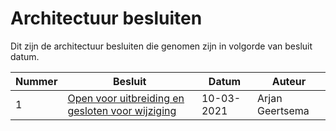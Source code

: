 # Architectuur besluiten

Dit zijn de architectuur besluiten die genomen zijn in volgorde van besluit datum.

| Nummer | Besluit                                                                                              | Datum         | Auteur                |
| ------ | ---------------------------------------------------------------------------------------------------- |-------------- | --------------------- |
| 1      | [Open voor uitbreiding en gesloten voor wijziging](besluit-1/index.md)                               | 10-03-2021    | Arjan Geertsema       |